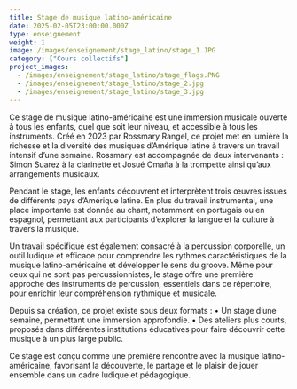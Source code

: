```yaml
---
title: Stage de musique latino-américaine
date: 2025-02-05T23:00:00.000Z
type: enseignement
weight: 1
image: /images/enseignement/stage_latino/stage_1.JPG
category: ["Cours collectifs"]
project_images: 
  - /images/enseignement/stage_latino/stage_flags.PNG
  - /images/enseignement/stage_latino/stage_2.jpg
  - /images/enseignement/stage_latino/stage_3.jpg
---
```


Ce stage de musique latino-américaine est une immersion musicale ouverte à tous les enfants, quel que soit leur niveau, et accessible à tous les instruments. Créé en 2023 par Rossmary Rangel, ce projet met en lumière la richesse et la diversité des musiques d’Amérique latine à travers un travail intensif d’une semaine. Rossmary est accompagnée de deux intervenants : Simon Suarez à la clarinette et Josué Omaña à la trompette ainsi qu’aux arrangements musicaux.

Pendant le stage, les enfants découvrent et interprètent trois œuvres issues de différents pays d’Amérique latine. En plus du travail instrumental, une place importante est donnée au chant, notamment en portugais ou en espagnol, permettant aux participants d’explorer la langue et la culture à travers la musique.

Un travail spécifique est également consacré à la percussion corporelle, un outil ludique et efficace pour comprendre les rythmes caractéristiques de la musique latino-américaine et développer le sens du groove. Même pour ceux qui ne sont pas percussionnistes, le stage offre une première approche des instruments de percussion, essentiels dans ce répertoire, pour enrichir leur compréhension rythmique et musicale.

Depuis sa création, ce projet existe sous deux formats :
	•	Un stage d’une semaine, permettant une immersion approfondie.
	•	Des ateliers plus courts, proposés dans différentes institutions éducatives pour faire découvrir cette musique à un plus large public.
	
Ce stage est conçu comme une première rencontre avec la musique latino-américaine, favorisant la découverte, le partage et le plaisir de jouer ensemble dans un cadre ludique et pédagogique.